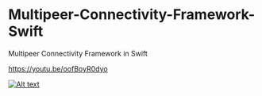 # Multipeer-Connectivity-Framework-Swift


Multipeer Connectivity Framework in Swift 

https://youtu.be/oofBoyR0dyo


[![Alt text](https://img.youtube.com/vi/oofBoyR0dyo/0.jpg)](https://www.youtube.com/watch?v=oofBoyR0dyo)

